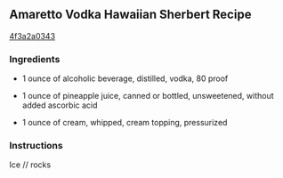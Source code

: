 ## Amaretto Vodka Hawaiian Sherbert Recipe

[4f3a2a0343](http://cookeatshare.com/recipes/amaretto-vodka-hawaiian-sherbert-64525)

### Ingredients

 - 1 ounce of alcoholic beverage, distilled, vodka, 80 proof

 - 1 ounce of pineapple juice, canned or bottled, unsweetened, without added ascorbic acid

 - 1 ounce of cream, whipped, cream topping, pressurized

### Instructions

Ice // rocks